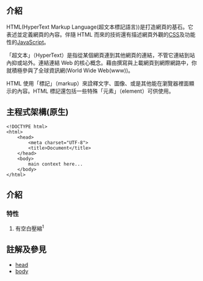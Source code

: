 
## 介紹
HTML(HyperText Markup Language(超文本標記語言))是打造網頁的基石。它表述並定義網頁的內容。伴隨 HTML 而來的技術還有描述網頁外觀的[CSS](css.md)及功能性的[JavaScript](javascript.md)。

「超文本」（HyperText）是指從某個網頁連到其他網頁的連結，不管它連結到站內抑或站外。連結連結 Web 的核心概念。藉由撰寫與上載網頁到網際網路中，你就積極參與了全球資訊網(World Wide Web(www))。

HTML 使用「標記」（markup）來詮釋文字、圖像、或是其他能在瀏覽器裡面顯示的內容。HTML 標記還包括一些特殊「元素」（element）可供使用。


## 主程式架構(原生)

```
<!DOCTYPE html>
<html>
    <head>
        <meta charset="UTF-8">
        <title>Document</title>
    </head>
    <body>
        main context here...
    </body>
</html>
```

## 介紹

### 特性
1. 有空白壓縮<sup>1</sup>

## 註解及參見
- [head](html/head.md)
- [body](html/body.md)